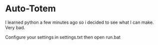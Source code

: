 # Auto-Totem
I learned python a few minutes ago so i decided to see what I can make. Very bad.

Configure your settings in settings.txt then open run.bat
